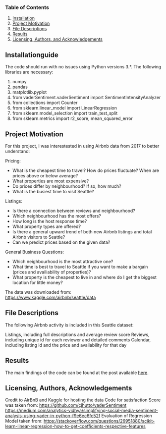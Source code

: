 
### Table of Contents

1. [Installation](#installation)
2. [Project Motivation](#motivation)
3. [File Descriptions](#files)
4. [Results](#results)
5. [Licensing, Authors, and Acknowledgements](#licensing)

## Installationguide <a name="installation"></a>

The code should run with no issues using Python versions 3.*. The following libraries are necessary:

1. numpy
2. pandas
3. matplotlib.pyplot
4. from vaderSentiment.vaderSentiment import SentimentIntensityAnalyzer
5. from collections import Counter
6. from sklearn.linear_model import LinearRegression
7. from sklearn.model_selection import train_test_split
8. from sklearn.metrics import r2_score, mean_squared_error

## Project Motivation<a name="motivation"></a>

For this project, I was interestested in using Airbnb data from 2017 to better understand:

Pricing:
- What is the cheapest time to travel? How do prices fluctuate? When are prices above or below average?
- What properties are most expensive?
- Do prices differ by neighbourhood? If so, how much?
- What is the busiest time to visit Seattle?

Listings:
- Is there a connection between reviews and neighbourhood?
- Which neighbourhood has the most offers?
- How long is the host response time?
- What property types are offered?
- Is there a general upward trend of both new Airbnb listings and total Airbnb visitors to Seattle?
- Can we predict prices based on the given data?


General Business Questions:
- Which neighbourhood is the most attractive one?
- What time is best to travel to Seattle if you want to make a bargain (prices and availiability of properties)?
- What property is the cheapest to live in and where do I get the biggest location for little money?

The data was downloaded from: https://www.kaggle.com/airbnb/seattle/data


## File Descriptions <a name="files"></a>

The following Airbnb activity is included in this Seattle dataset:

Listings, including full descriptions and average review score
Reviews, including unique id for each reviewer and detailed comments
Calendar, including listing id and the price and availability for that day

## Results<a name="results"></a>

The main findings of the code can be found at the post available [here]().

## Licensing, Authors, Acknowledgements<a name="licensing"></a>

Credit to AirBnB and Kaggle for hosting the data
Code for satisfaction Score was taken from:
https://github.com/cjhutto/vaderSentiment
https://medium.com/analytics-vidhya/simplifying-social-media-sentiment-analysis-using-vader-in-python-f9e6ec6fc52f
Evaluation of Regression Model taken from:
https://stackoverflow.com/questions/26951880/scikit-learn-linear-regression-how-to-get-coefficients-respective-features
